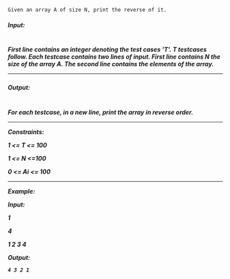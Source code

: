 ``
Given an array A of size N, print the reverse of it.
``

<h5>Input:<h5><br>
First line contains an integer denoting the test cases 'T'. T testcases follow. Each testcase contains two lines of input. First line contains N the size of the array A. The second line contains the elements of the array.

  <hr>
<h5>Output:<h5><br>
For each testcase, in a new line, print the array in reverse order.
<hr>
  
Constraints:
  
1 <= T <= 100
  
1 <= N <=100
  
0 <= Ai <= 100
  
  <hr>
  
Example:
  
Input:
  
  1
  
  4
  
  1 2 3 4
  
Output:
  
    4 3 2 1
